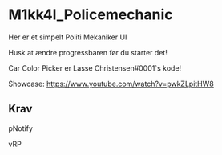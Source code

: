 # M1kk4l_Policemechanic
Her er et simpelt Politi Mekaniker UI

Husk at ændre progressbaren før du starter det!

Car Color Picker er Lasse Christensen#0001`s kode!

Showcase: https://www.youtube.com/watch?v=pwkZLpitHW8
## Krav
pNotify

vRP
